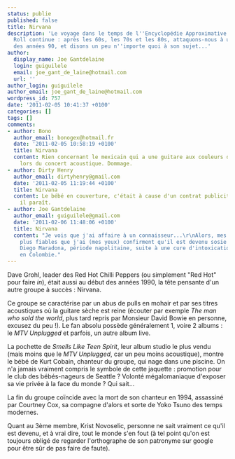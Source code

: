 ```yaml
---
status: publie
published: false
title: Nirvana
description: 'Le voyage dans le temps de l''Encyclopédie Approximative du Rock and
  Roll continue : après les 60s, les 70s et les 80s, attaquons-nous à un groupe phare
  des années 90, et disons un peu n''importe quoi à son sujet...'
author:
  display_name: Joe Gantdelaine
  login: guiguilele
  email: joe_gant_de_laine@hotmail.com
  url: ''
author_login: guiguilele
author_email: joe_gant_de_laine@hotmail.com
wordpress_id: 757
date: '2011-02-05 10:41:37 +0100'
categories: []
tags: []
comments:
- author: Bono
  author_email: bonogex@hotmail.fr
  date: '2011-02-05 10:58:19 +0100'
  title: Nirvana
  content: Rien concernant le mexicain qui a une guitare aux couleurs de la France
    lors du concert acoustique. Dommage.
- author: Dirty Henry
  author_email: dirtyhenry@gmail.com
  date: '2011-02-05 11:19:44 +0100'
  title: Nirvana
  content: Le bébé en couverture, c'était à cause d'un contrat publicitaire avec Vittel
    il paraît.
- author: Joe Gantdelaine
  author_email: guiguilele@gmail.com
  date: '2011-02-06 11:48:06 +0100'
  title: Nirvana
  content: "Je vois que j'ai affaire à un connaisseur...\r\nAlors, mes sources les
    plus fiables que j'ai (mes yeux) confirment qu'il est devenu sosie officiel de
    Diego Maradona, période napolitaine, suite à une cure d'intoxication à la coke
    en Colombie."
---
```

Dave Grohl, leader des Red Hot Chilli Peppers (ou simplement "Red Hot" pour faire *in*), était aussi au début des années 1990, la tête pensante d'un autre groupe à succès : Nirvana.

Ce groupe se caractérise par un abus de pulls en mohair et par ses titres acoustiques où la guitare sèche est reine (écouter par exemple *The man who sold the world*, plus tard repris par Monsieur David Bowie en personne, excusez du peu !). Le fan absolu possède généralement 1, voire 2 albums : le *MTV Unplugged* et parfois, un autre album live.

La pochette de *Smells Like Teen Spirit*, leur album studio le plus vendu (mais moins que le *MTV Unplugged*, car un peu moins acoustique), montre le bébé de Kurt Cobain, chanteur du groupe, qui nage dans une piscine. On n'a jamais vraiment compris le symbole de cette jaquette : promotion pour le club des bébés-nageurs de Seattle ? Volonté mégalomaniaque d'exposer sa vie privée à la face du monde ? Qui sait...

La fin du groupe coïncide avec la mort de son chanteur en 1994, assassiné par Courtney Cox, sa compagne d'alors et sorte de Yoko Tsuno des temps modernes.

Quant au 3ème membre, Krist Novoselic, personne ne sait vraiment ce qu'il est devenu, et à vrai dire, tout le monde s'en fout (à tel point qu'on est toujours obligé de regarder l'orthographe de son patronyme sur google pour être sûr de pas faire de faute).
